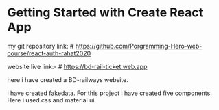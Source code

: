 # Getting Started with Create React App

my git repository link: # https://github.com/Porgramming-Hero-web-course/react-auth-rahat2020

website live link:- # https://bd-rail-ticket.web.app


here i have created a BD-railways website.

i have created fakedata. For this project i have created five components. Here i used css and material ui.
